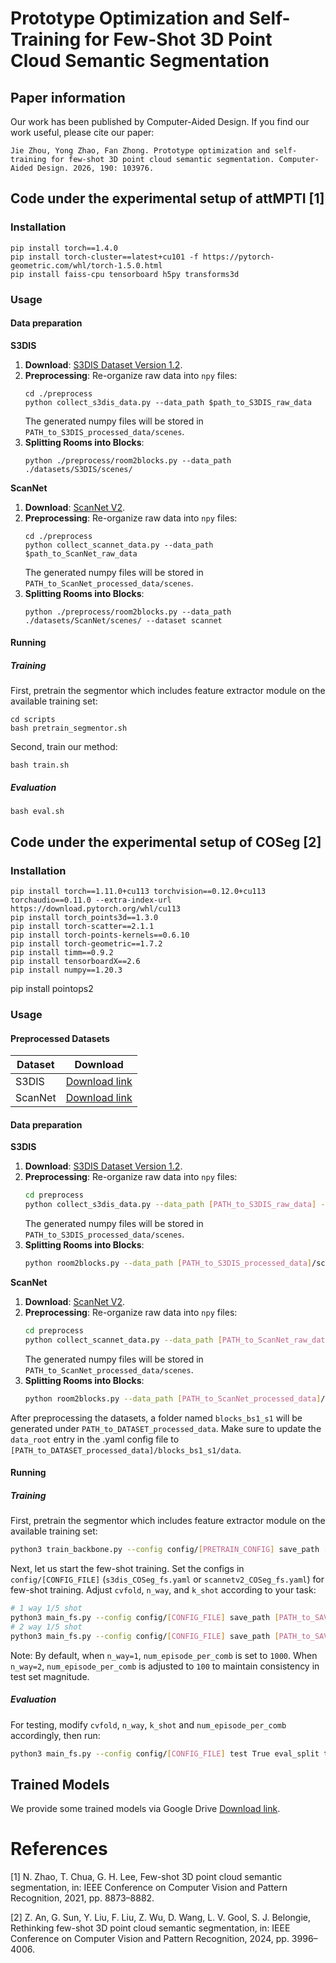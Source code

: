 # Prototype Optimization and Self-Training for Few-Shot 3D Point Cloud Semantic Segmentation

## Paper information

Our work has been published by Computer-Aided Design. If you find our work useful, please cite our paper:
```
Jie Zhou, Yong Zhao, Fan Zhong. Prototype optimization and self-training for few-shot 3D point cloud semantic segmentation. Computer-Aided Design. 2026, 190: 103976.
```
## Code under the experimental setup of attMPTI [1]

### Installation
```
pip install torch==1.4.0
pip install torch-cluster==latest+cu101 -f https://pytorch-geometric.com/whl/torch-1.5.0.html
pip install faiss-cpu tensorboard h5py transforms3d
 ```

### Usage
#### Data preparation
**S3DIS**
1. **Download**: [S3DIS Dataset Version 1.2](http://buildingparser.stanford.edu/dataset.html).
2. **Preprocessing**: Re-organize raw data into `npy` files:
   ```
   cd ./preprocess
   python collect_s3dis_data.py --data_path $path_to_S3DIS_raw_data
   ```
   The generated numpy files will be stored in `PATH_to_S3DIS_processed_data/scenes`.
3. **Splitting Rooms into Blocks**:
    ```
   python ./preprocess/room2blocks.py --data_path ./datasets/S3DIS/scenes/
    ```


**ScanNet**
1. **Download**: [ScanNet V2](http://www.scan-net.org/).
2. **Preprocessing**: Re-organize raw data into `npy` files:
   ```
   cd ./preprocess
   python collect_scannet_data.py --data_path $path_to_ScanNet_raw_data
   ```
   The generated numpy files will be stored in `PATH_to_ScanNet_processed_data/scenes`.
3. **Splitting Rooms into Blocks**:
   ```
   python ./preprocess/room2blocks.py --data_path ./datasets/ScanNet/scenes/ --dataset scannet
   ```
    
#### Running 
##### Training
First, pretrain the segmentor which includes feature extractor module on the available training set:
```
cd scripts
bash pretrain_segmentor.sh
```
Second, train our method:
```
bash train.sh
```

##### Evaluation
```
bash eval.sh
```


## Code under the experimental setup of COSeg [2]

### Installation

```
pip install torch==1.11.0+cu113 torchvision==0.12.0+cu113 torchaudio==0.11.0 --extra-index-url https://download.pytorch.org/whl/cu113
pip install torch_points3d==1.3.0
pip install torch-scatter==2.1.1
pip install torch-points-kernels==0.6.10
pip install torch-geometric==1.7.2
pip install timm==0.9.2
pip install tensorboardX==2.6
pip install numpy==1.20.3
```
pip install pointops2


### Usage

#### Preprocessed Datasets
| Dataset | Download |
| ------------------ | -------|
| S3DIS | [Download link](https://drive.google.com/file/d/1frJ8nf9XLK_fUBG4nrn8Hbslzn7914Ru/view?usp=drive_link) |
| ScanNet | [Download link](https://drive.google.com/file/d/19yESBZumU-VAIPrBr8aYPaw7UqPia4qH/view?usp=drive_link) |

#### Data preparation

**S3DIS**
1. **Download**: [S3DIS Dataset Version 1.2](http://buildingparser.stanford.edu/dataset.html).
2. **Preprocessing**: Re-organize raw data into `npy` files:
   ```bash
   cd preprocess
   python collect_s3dis_data.py --data_path [PATH_to_S3DIS_raw_data] --save_path [PATH_to_S3DIS_processed_data]
   ```
   The generated numpy files will be stored in `PATH_to_S3DIS_processed_data/scenes`.
3. **Splitting Rooms into Blocks**:
    ```bash
    python room2blocks.py --data_path [PATH_to_S3DIS_processed_data]/scenes
    ```


**ScanNet**
1. **Download**: [ScanNet V2](http://www.scan-net.org/).
2. **Preprocessing**: Re-organize raw data into `npy` files:
	```bash
	cd preprocess
	python collect_scannet_data.py --data_path [PATH_to_ScanNet_raw_data] --save_path [PATH_to_ScanNet_processed_data]
	```
   The generated numpy files will be stored in `PATH_to_ScanNet_processed_data/scenes`.
3. **Splitting Rooms into Blocks**:
    ```bash
    python room2blocks.py --data_path [PATH_to_ScanNet_processed_data]/scenes
    ```

After preprocessing the datasets, a folder named `blocks_bs1_s1` will be generated under `PATH_to_DATASET_processed_data`. Make sure to update the `data_root` entry in the .yaml config file to `[PATH_to_DATASET_processed_data]/blocks_bs1_s1/data`.

#### Running
##### Training
First, pretrain the segmentor which includes feature extractor module on the available training set:
```bash
python3 train_backbone.py --config config/[PRETRAIN_CONFIG] save_path [PATH_to_SAVE_BACKBONE] cvfold [CVFOLD]
```

Next, let us start the few-shot training. Set the configs in `config/[CONFIG_FILE]` (`s3dis_COSeg_fs.yaml` or `scannetv2_COSeg_fs.yaml`) for few-shot training. Adjust `cvfold`, `n_way`, and `k_shot` according to your task:

```bash
# 1 way 1/5 shot
python3 main_fs.py --config config/[CONFIG_FILE] save_path [PATH_to_SAVE_MODEL] pretrain_backbone [PATH_to_SAVED_BACKBONE] cvfold [CVFOLD] n_way 1 k_shot [K_SHOT] num_episode_per_comb 1000
# 2 way 1/5 shot
python3 main_fs.py --config config/[CONFIG_FILE] save_path [PATH_to_SAVE_MODEL] pretrain_backbone [PATH_to_SAVED_BACKBONE] cvfold [CVFOLD] n_way 2 k_shot [K_SHOT] num_episode_per_comb 100
```

Note: By default, when `n_way=1`, `num_episode_per_comb` is set to `1000`. When `n_way=2`, `num_episode_per_comb` is adjusted to `100` to maintain consistency in test set magnitude.


##### Evaluation
For testing, modify `cvfold`, `n_way`, `k_shot` and `num_episode_per_comb` accordingly, then run:
```bash
python3 main_fs.py --config config/[CONFIG_FILE] test True eval_split test weight [PATH_to_SAVED_MODEL]
```

## Trained Models 
We provide some trained models via Google Drive [Download link](https://drive.google.com/drive/folders/1U9OFfEdse2J6Qa8CxRiF7JBDgLHcwAUZ?usp=sharing). 

# References
[1] N. Zhao, T. Chua, G. H. Lee, Few-shot 3D point cloud semantic segmentation, in: IEEE Conference on Computer Vision and Pattern Recognition, 2021, pp. 8873–8882.

[2] Z. An, G. Sun, Y. Liu, F. Liu, Z. Wu, D. Wang, L. V. Gool, S. J. Belongie, Rethinking few-shot 3D point cloud semantic segmentation, in: IEEE Conference on Computer Vision and Pattern Recognition, 2024, pp. 3996–4006.

